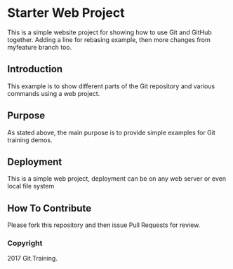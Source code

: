 # Starter Web Project

This is a simple website project for showing how to use Git and GitHub together.
Adding a line for rebasing example, then more changes from myfeature branch too.

## Introduction

This example is to show different parts of the Git repository and various commands using a web project.

## Purpose

As stated above, the main purpose is to provide simple examples for Git training demos.

## Deployment

This is a simple web project, deployment can be on any web server or even local file system

## How To Contribute

Please fork this repository and then issue Pull Requests for review. 

### Copyright

2017 Git.Training.